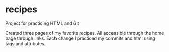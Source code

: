 # recipes
Project for practicing HTML and Git

Created three pages of my favorite recipes. All accessible through the home page through links. Each change I practiced my commits and html using tags and attributes.
